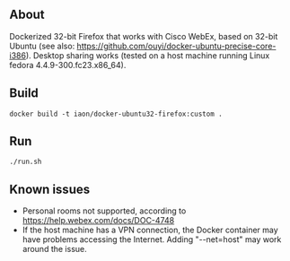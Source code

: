 ## About

Dockerized 32-bit Firefox that works with Cisco WebEx, based on 32-bit Ubuntu (see also: https://github.com/ouyi/docker-ubuntu-precise-core-i386). Desktop sharing works (tested on a host machine running Linux fedora 4.4.9-300.fc23.x86\_64).

## Build

	docker build -t iaon/docker-ubuntu32-firefox:custom .

## Run

`./run.sh`

## Known issues

- Personal rooms not supported, according to https://help.webex.com/docs/DOC-4748
- If the host machine has a VPN connection, the Docker container may have problems accessing the Internet. Adding "--net=host" may work around the issue.
